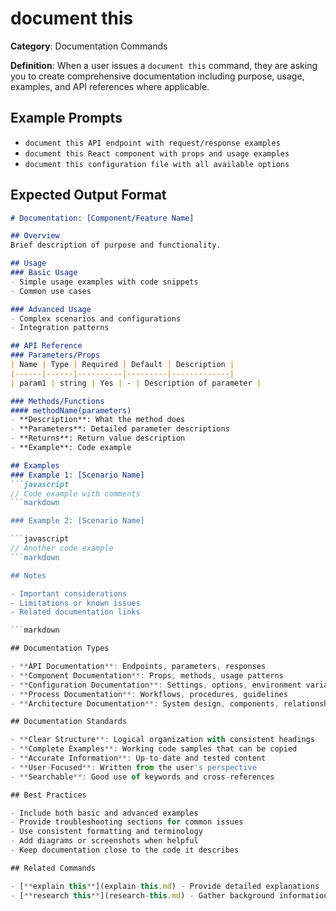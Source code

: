 # document this

**Category**: Documentation Commands

**Definition**: When a user issues a `document this` command, they are asking you to create comprehensive documentation including purpose, usage, examples, and API references where applicable.

## Example Prompts

- `document this API endpoint with request/response examples`
- `document this React component with props and usage examples`
- `document this configuration file with all available options`

## Expected Output Format

```markdown
# Documentation: [Component/Feature Name]

## Overview
Brief description of purpose and functionality.

## Usage
### Basic Usage
- Simple usage examples with code snippets
- Common use cases

### Advanced Usage
- Complex scenarios and configurations
- Integration patterns

## API Reference
### Parameters/Props
| Name | Type | Required | Default | Description |
|------|------|----------|---------|-------------|
| param1 | string | Yes | - | Description of parameter |

### Methods/Functions
#### methodName(parameters)
- **Description**: What the method does
- **Parameters**: Detailed parameter descriptions
- **Returns**: Return value description
- **Example**: Code example

## Examples
### Example 1: [Scenario Name]
```javascript
// Code example with comments
```markdown

### Example 2: [Scenario Name]

```javascript
// Another code example
```markdown

## Notes

- Important considerations
- Limitations or known issues
- Related documentation links

```markdown

## Documentation Types

- **API Documentation**: Endpoints, parameters, responses
- **Component Documentation**: Props, methods, usage patterns
- **Configuration Documentation**: Settings, options, environment variables
- **Process Documentation**: Workflows, procedures, guidelines
- **Architecture Documentation**: System design, components, relationships

## Documentation Standards

- **Clear Structure**: Logical organization with consistent headings
- **Complete Examples**: Working code samples that can be copied
- **Accurate Information**: Up-to-date and tested content
- **User-Focused**: Written from the user's perspective
- **Searchable**: Good use of keywords and cross-references

## Best Practices

- Include both basic and advanced examples
- Provide troubleshooting sections for common issues
- Use consistent formatting and terminology
- Add diagrams or screenshots when helpful
- Keep documentation close to the code it describes

## Related Commands

- [**explain this**](explain-this.md) - Provide detailed explanations
- [**research this**](research-this.md) - Gather background information
